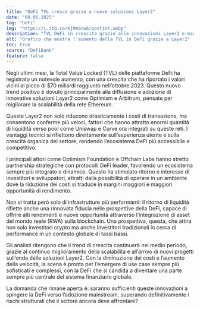 ```yaml
---
title: "DeFi TVL cresce grazie a nuove soluzioni Layer2"
date: "08.06.2025"
tag: "DeFi"
img: "https://i.ibb.co/KjMm9cw6/postint.webp"
description: "TVL DeFi in crescita grazie alle innovazioni Layer2 e maggiore liquidità."
alt: "Grafico che mostra l’aumento della TVL in DeFi grazie a Layer2"
toc: true
source: "DeFiBank"
feature: false
---
```


Negli ultimi mesi, la Total Value Locked (TVL) delle piattaforme DeFi ha registrato un notevole aumento, con una crescita che ha riportato i valori vicini al picco di $70 miliardi raggiunto nell’ottobre 2023. Questo nuovo trend positivo è dovuto principalmente alla diffusione e adozione di innovative soluzioni Layer2 come Optimism e Arbitrum, pensate per migliorare la scalabilità della rete Ethereum.

Queste Layer2 non solo riducono drasticamente i costi di transazione, ma consentono conferme più veloci, fattori che hanno attratto enormi quantità di liquidità verso pool come Uniswap e Curve ora integrati su queste reti. I vantaggi tecnici si riflettono direttamente sull’esperienza utente e sulla crescita organica del settore, rendendo l’ecosistema DeFi più accessibile e competitivo.

I principali attori come Optimism Foundation e Offchain Labs hanno stretto partnership strategiche con protocolli DeFi leader, favorendo un ecosistema sempre più integrato e dinamico. Questo ha stimolato ritorno e interesse di investitori e sviluppatori, attratti dalla possibilità di operare in un ambiente dove la riduzione dei costi si traduce in margini maggiori e maggiori opportunità di rendimento.

Non si tratta però solo di infrastrutture più performanti: il ritorno di liquidità riflette anche una rinnovata fiducia nelle prospettive della DeFi, capace di offrire alti rendimenti e nuove opportunità attraverso l’integrazione di asset del mondo reale (RWA) sulla blockchain. Una prospettiva, questa, che attira non solo investitori crypto ma anche investitori tradizionali in cerca di performance in un contesto globale di tassi bassi.

Gli analisti ritengono che il trend di crescita continuerà nel medio periodo, grazie al continuo miglioramento della scalabilità e all’arrivo di nuovi progetti sull’onda delle soluzioni Layer2. Con la diminuzione dei costi e l’aumento della velocità, la scena è pronta per l’emergere di use case sempre più sofisticati e complessi, con la DeFi che si candida a diventare una parte sempre più centrale del sistema finanziario globale.

La domanda che rimane aperta è: saranno sufficienti queste innovazioni a spingere la DeFi verso l’adozione mainstream, superando definitivamente i rischi strutturali che il settore ancora deve affrontare?